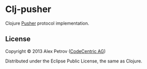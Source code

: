 # Clj-pusher

Clojure [Pusher](http://pusher.com/) protocol implementation.

## License

Copyright © 2013 Alex Petrov ([CodeCentric AG](http://codecentric.de))

Distributed under the Eclipse Public License, the same as Clojure.
